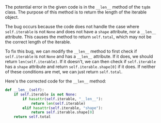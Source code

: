 The potential error in the given code is in the `__len__` method of the `tqdm` class. The purpose of this method is to return the length of the iterable object.

The bug occurs because the code does not handle the case where `self.iterable` is not `None` and does not have a `shape` attribute, nor a `__len__` attribute. This causes the method to return `self.total`, which may not be the correct length of the iterable.

To fix this bug, we can modify the `__len__` method to first check if `self.iterable` is not `None` and has a `__len__` attribute. If it does, we should return `len(self.iterable)`. If it doesn't, we can then check if `self.iterable` has a `shape` attribute and return `self.iterable.shape[0]` if it does. If neither of these conditions are met, we can just return `self.total`.

Here's the corrected code for the `__len__` method:

```python
def __len__(self):
    if self.iterable is not None:
        if hasattr(self.iterable, "__len__"):
            return len(self.iterable)
        elif hasattr(self.iterable, "shape"):
            return self.iterable.shape[0]
    return self.total
```
